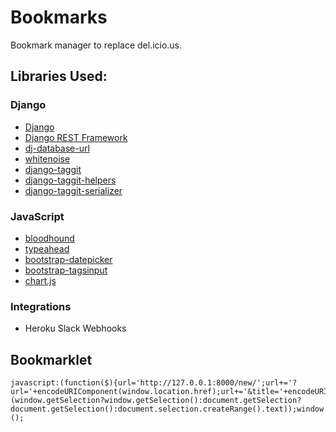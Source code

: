 # Bookmarks

Bookmark manager to replace del.icio.us.

## Libraries Used:

### Django
- [Django](https://www.djangoproject.com/)
- [Django REST Framework](http://www.django-rest-framework.org/)
- [dj-database-url](https://github.com/kennethreitz/dj-database-url)
- [whitenoise](https://github.com/evansd/whitenoise)
- [django-taggit](https://github.com/alex/django-taggit)
- [django-taggit-helpers](https://github.com/mfcovington/django-taggit-helpers)
- [django-taggit-serializer](https://github.com/glemmaPaul/django-taggit-serializer)

### JavaScript
- [bloodhound](https://github.com/twitter/typeahead.js)
- [typeahead](https://github.com/twitter/typeahead.js)
- [bootstrap-datepicker](https://github.com/eternicode/bootstrap-datepicker)
- [bootstrap-tagsinput](https://github.com/bootstrap-tagsinput/bootstrap-tagsinput)
- [chart.js](https://github.com/chartjs/Chart.js)

### Integrations
- Heroku Slack Webhooks

## Bookmarklet
```
javascript:(function($){url='http://127.0.0.1:8000/new/';url+='?url='+encodeURIComponent(window.location.href);url+='&title='+encodeURIComponent(document.title);url+='&description='+encodeURIComponent(''+(window.getSelection?window.getSelection():document.getSelection?document.getSelection():document.selection.createRange().text));window.open(url,"_self");})();
```